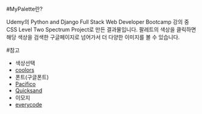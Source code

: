 #MyPalette란?

 Udemy의 Python and Django Full Stack Web Developer Bootcamp 강의 중 CSS Level Two Spectrum Project로 만든 결과물입니다.
팔레트의 색상을 클릭하면 해당 색상을 검색한 구글페이지로 넘어가서 더 다양한 이미지를 볼 수 있습니다.

#참고

 * 색상선택
  * [coolors](https://coolors.co/browser/latest/1)
 * 폰트(구글폰트)
  * [Pacifico](https://fonts.google.com/specimen/Pacifico)
  * [Quicksand](https://fonts.google.com/specimen/Quicksand)
 * 이모지
  * [everycode](https://everycode.store/)